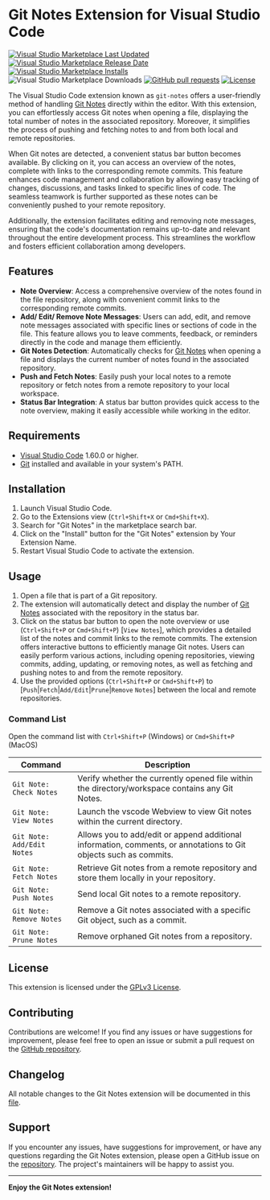 # Git Notes Extension for Visual Studio Code

[![Visual Studio Marketplace Last Updated](https://img.shields.io/visual-studio-marketplace/last-updated/jrosco.git-notes)](https://marketplace.visualstudio.com/items?itemName=jrosco.git-notes) [![Visual Studio Marketplace Release Date](https://img.shields.io/visual-studio-marketplace/release-date/jrosco.git-notes)](https://marketplace.visualstudio.com/items/jrosco.git-notes/changelog)[![Visual Studio Marketplace Installs](https://img.shields.io/visual-studio-marketplace/i/jrosco.git-notes)](vscode:extension/jrosco.git-notes) ![Visual Studio Marketplace Downloads](https://img.shields.io/visual-studio-marketplace/d/jrosco.git-notes) [![GitHub pull requests](https://img.shields.io/github/issues-pr-raw/jrosco/vscode-git-notes)](https://github.com/jrosco/vscode-git-notes/pulls) [![License](https://img.shields.io/badge/license-GPL3-blue.png)](https://github.com/jrosco/vscode-git-notes/blob/master/LICENSE.md)

The Visual Studio Code extension known as `git-notes` offers a user-friendly method of handling [Git Notes] directly within the editor. With this extension, you can effortlessly access Git notes when opening a file, displaying the total number of notes in the associated repository. Moreover, it simplifies the process of pushing and fetching notes to and from both local and remote repositories.

When Git notes are detected, a convenient status bar button becomes available. By clicking on it, you can access an overview of the notes, complete with links to the corresponding remote commits. This feature enhances code management and collaboration by allowing easy tracking of changes, discussions, and tasks linked to specific lines of code. The seamless teamwork is further supported as these notes can be conveniently pushed to your remote repository.

Additionally, the extension facilitates editing and removing note messages, ensuring that the code's documentation remains up-to-date and relevant throughout the entire development process. This streamlines the workflow and fosters efficient collaboration among developers.

## Features

- **Note Overview**: Access a comprehensive overview of the notes found in the file repository, along with convenient commit links to the corresponding remote commits.
- **Add/ Edit/ Remove Note Messages**: Users can add, edit, and remove note messages associated with specific lines or sections of code in the file. This feature allows you to leave comments, feedback, or reminders directly in the code and manage them efficiently.
- **Git Notes Detection**: Automatically checks for [Git Notes] when opening a file and displays the current number of notes found in the associated repository.
- **Push and Fetch Notes**: Easily push your local notes to a remote repository or fetch notes from a remote repository to your local workspace.
- **Status Bar Integration**: A status bar button provides quick access to the note overview, making it easily accessible while working in the editor.

## Requirements

- [Visual Studio Code](https://code.visualstudio.com/download) 1.60.0 or higher.
- [Git](https://git-scm.com/) installed and available in your system's PATH.

## Installation

1. Launch Visual Studio Code.
2. Go to the Extensions view (`Ctrl+Shift+X` or `Cmd+Shift+X`).
3. Search for "Git Notes" in the marketplace search bar.
4. Click on the "Install" button for the "Git Notes" extension by Your Extension Name.
5. Restart Visual Studio Code to activate the extension.

## Usage

1. Open a file that is part of a Git repository.
2. The extension will automatically detect and display the number of [Git Notes] associated with the repository in the status bar.
3. Click on the status bar button to open the note overview or use (`Ctrl+Shift+P` or `Cmd+Shift+P`) [`View Notes`], which provides a detailed list of the notes and commit links to the remote commits. The extension offers interactive buttons to efficiently manage Git notes. Users can easily perform various actions, including opening repositories, viewing commits, adding, updating, or removing notes, as well as fetching and pushing notes to and from the remote repository.
4. Use the provided options (`Ctrl+Shift+P` or `Cmd+Shift+P`) to [`Push`|`Fetch`|`Add/Edit`|`Prune`|`Remove` `Notes`] between the local and remote repositories.

### Command List

Open the command list with `Ctrl+Shift+P` (Windows) or `Cmd+Shift+P` (MacOS)

| Command                       | Description                                                                                                       |
| ---                           | ---                                                                                                               |
| `Git Note: Check Notes`       | Verify whether the currently opened file within the directory/workspace contains any Git Notes.                   |
| `Git Note: View Notes`        | Launch the vscode Webview to view Git notes within the current directory.                                         |
| `Git Note: Add/Edit Notes`    | Allows you to add/edit or append additional information, comments, or annotations to Git objects such as commits. |
| `Git Note: Fetch Notes`       | Retrieve Git notes from a remote repository and store them locally in your repository.                            |
| `Git Note: Push Notes`        | Send local Git notes to a remote repository.                                                                      |
| `Git Note: Remove Notes`      | Remove a Git notes associated with a specific Git object, such as a commit.                                       |
| `Git Note: Prune Notes`       | Remove orphaned Git notes from a repository.                                                                      |

## License

This extension is licensed under the [GPLv3 License](https://github.com/jrosco/vscode-git-notes/blob/master/LICENSE.md).

## Contributing

Contributions are welcome! If you find any issues or have suggestions for improvement, please feel free to open an issue or submit a pull request on the [GitHub repository](https://github.com/jrosco/vscode-git-notes).

## Changelog

All notable changes to the Git Notes extension will be documented in this [file](CHANGELOG.md).

## Support

If you encounter any issues, have suggestions for improvement, or have any questions regarding the Git Notes extension, please open a GitHub issue on the [repository](https://github.com/jrosco/vscode-git-notes/issues). The project's maintainers will be happy to assist you.

---

**Enjoy the Git Notes extension!**

[Git Notes]: https://git-scm.com/docs/git-notes